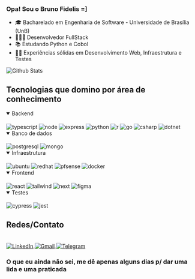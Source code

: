### Opa! Sou o Bruno Fidelis =]
* 🎓 Bacharelado em Engenharia de Software - Universidade de Brasília (UnB)
* 👨🏼‍💻 Desenvolvedor FullStack
* 📚 Estudando Python e Cobol
* 👨‍💻 Experiências sólidas em Desenvolvimento Web, Infraestrutura e Testes

![Github Stats](https://github-readme-stats.vercel.app/api?username=lbrunofidelis&show_icons=true&theme=tokyonight)

## Tecnologias que domino por área de conhecimento

<details open>
  <summary>Backend</summary>
  <div style="display: inline_block"><br/>
    <img align="center" alt="typescript" src="https://img.shields.io/badge/TypeScript-007ACC?style=for-the-badge&logo=typescript&logoColor=white" />
    <img align="center" alt="node" src="https://img.shields.io/badge/Node.js-43853D?style=for-the-badge&logo=node.js&logoColor=white" />
    <img align="center" alt="express" src="https://img.shields.io/badge/Express.js-404D59?style=for-the-badge" />
    <img align="center" alt="python" src="https://img.shields.io/badge/Python-3776AB?style=for-the-badge&logo=python&logoColor=white" />
    <img align="center" alt="r" src="https://img.shields.io/badge/R-276DC3?style=for-the-badge&logo=r&logoColor=white" />
    <img align="center" alt="go" src="https://img.shields.io/badge/Go-00ADD8?style=for-the-badge&logo=go&logoColor=white" />
    <img align="center" alt="csharp" src="https://img.shields.io/badge/C%23-239120?style=for-the-badge&logo=csharp&logoColor=white" />
    <img align="center" alt="dotnet" src="https://img.shields.io/badge/.NET-512BD4?style=for-the-badge&logo=dotnet&logoColor=white" />
  </div>
</details>

<details open>
  <summary>Banco de dados</summary>
  <div style="display: inline_block"><br/>
    <img align="center" alt="postgresql" src="https://img.shields.io/badge/PostgreSQL-316192?style=for-the-badge&logo=postgresql&logoColor=white" />
    <img align="center" alt="mongo" src="https://img.shields.io/badge/MongoDB-4EA94B?style=for-the-badge&logo=mongodb&logoColor=white" />
  </div>
</details>

<details open>
  <summary>Infraestrutura</summary>
  <div style="display: inline_block"><br/>
    <img align="center" alt="ubuntu" src="https://img.shields.io/badge/Ubuntu-E95420?style=for-the-badge&logo=ubuntu&logoColor=white" />
    <img align="center" alt="redhat" src="https://img.shields.io/badge/Red%20Hat-EE0000?style=for-the-badge&logo=redhat&logoColor=white" />
    <img align="center" alt="pfsense" src="https://img.shields.io/badge/-pfSense-%23212121?style=for-the-badge&logo=pfsense&logoColor=white" />
    <img align="center" alt="docker" src="https://img.shields.io/badge/Docker-2CA5E0?style=for-the-badge&logo=docker&logoColor=white"/>
  </div>
</details>

<details open>
  <summary>Frontend</summary>
  <div style="display: inline_block"><br/>
    <img align="center" alt="react" src="https://img.shields.io/badge/React-20232A?style=for-the-badge&logo=react&logoColor=61DAFB" />
    <img align="center" alt="tailwind" src="https://img.shields.io/badge/Tailwind_CSS-38B2AC?style=for-the-badge&logo=tailwind-css&logoColor=white" />
    <img align="center" alt="next" src="https://img.shields.io/badge/next%20js-000000?style=for-the-badge&logo=nextdotjs&logoColor=white" />
    <img align="center" alt="figma" src="https://img.shields.io/badge/figma%20-F24E1E.svg?&style=for-the-badge&logo=figma&logoColor=white" />
  </div>
</details>

<details open>
  <summary>Testes</summary>
  <div style="display: inline_block"><br/>
    <img align="center" alt="cypress" src="https://img.shields.io/badge/Cypress-17202C?style=for-the-badge&logo=cypress&logoColor=white" />
    <img align="center" alt="jest" src="https://img.shields.io/badge/Jest-C21325?style=for-the-badge&logo=jest&logoColor=white" />
  </div>
</details>

## Redes/Contato
<div style="display: inline_block"><br/>
  <a href="https://www.linkedin.com/in/luis-bruno-fidelis-a277b0167/" target="_blank">
    <img align="center" alt="LinkedIn" src="https://img.shields.io/badge/LinkedIn-0077B5?style=for-the-badge&logo=linkedin&logoColor=white">
  </a>

  <a href="mailto:l.brunofidelis@gmail.com" target="_blank">
    <img align="center" alt="Gmail" src="https://img.shields.io/badge/Gmail-D14836?style=for-the-badge&logo=gmail&logoColor=white">
  </a>

  <a href="https://t.me/lbrunofidelis" target="_blank">
    <img align="center" alt="Telegram" src="https://img.shields.io/badge/Telegram-2CA5E0?style=for-the-badge&logo=telegram&logoColor=white">
  </a>
</div>

<h3>O que eu ainda não sei, me dê apenas alguns dias p/ dar uma lida e uma praticada</h3>
